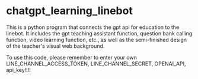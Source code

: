 # chatgpt_learning_linebot
This is a python program that connects the gpt api for education to the linebot. It includes the gpt teaching assistant function, question bank calling function, video learning function, etc., as well as the semi-finished design of the teacher's visual web background.

To use this code, please remember to enter your own LINE_CHANNEL_ACCESS_TOKEN, LINE_CHANNEL_SECRET, OPENAI_API, api_key!!!!
